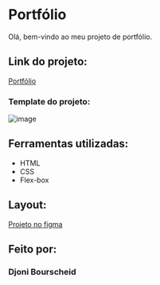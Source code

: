 # Portfólio

Olá, bem-vindo ao meu projeto de portfólio.

## Link do projeto:
[Portfólio](https://cursosng.vercel.app/01-Portfolio/index.html)

### Template do projeto:
![image](https://user-images.githubusercontent.com/77756047/211304452-220fedf0-f91b-490f-8a65-a60ce860bc5c.png)

## Ferramentas utilizadas:

* HTML
* CSS
* Flex-box


## Layout:
[Projeto no figma](https://www.figma.com/file/NrzJacC887svMVfF9oC2jM/Portfolio-Projeto-2?node-id=0%3A1&t=PMVfvZa872DqgZIK-0)

## Feito por:

### Djoni Bourscheid